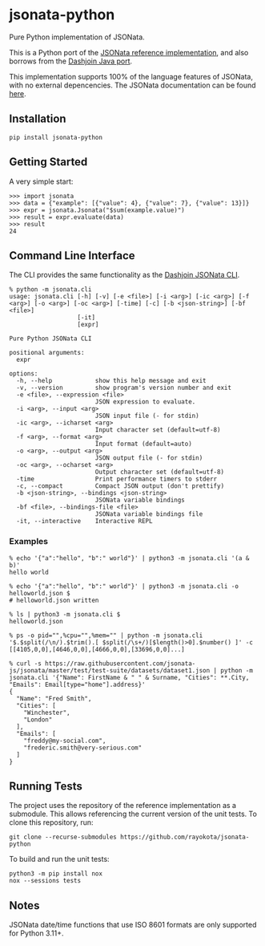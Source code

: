 # jsonata-python

Pure Python implementation of JSONata.

This is a Python port of the  [JSONata reference implementation](https://github.com/jsonata-js/jsonata), 
and also borrows from the [Dashjoin Java port](https://github.com/dashjoin/jsonata-java).

This implementation supports 100% of the language features of JSONata, with no external depencencies.
The JSONata documentation can be found [here](https://jsonata.org).


## Installation

```
pip install jsonata-python
```

## Getting Started

A very simple start:

```
>>> import jsonata
>>> data = {"example": [{"value": 4}, {"value": 7}, {"value": 13}]}
>>> expr = jsonata.Jsonata("$sum(example.value)")
>>> result = expr.evaluate(data)
>>> result
24
```

## Command Line Interface

The CLI provides the same functionality as the [Dashjoin JSONata CLI](https://github.com/dashjoin/jsonata-cli).

```
% python -m jsonata.cli
usage: jsonata.cli [-h] [-v] [-e <file>] [-i <arg>] [-ic <arg>] [-f <arg>] [-o <arg>] [-oc <arg>] [-time] [-c] [-b <json-string>] [-bf <file>]
                   [-it]
                   [expr]

Pure Python JSONata CLI

positional arguments:
  expr

options:
  -h, --help            show this help message and exit
  -v, --version         show program's version number and exit
  -e <file>, --expression <file>
                        JSON expression to evaluate.
  -i <arg>, --input <arg>
                        JSON input file (- for stdin)
  -ic <arg>, --icharset <arg>
                        Input character set (default=utf-8)
  -f <arg>, --format <arg>
                        Input format (default=auto)
  -o <arg>, --output <arg>
                        JSON output file (- for stdin)
  -oc <arg>, --ocharset <arg>
                        Output character set (default=utf-8)
  -time                 Print performance timers to stderr
  -c, --compact         Compact JSON output (don't prettify)
  -b <json-string>, --bindings <json-string>
                        JSONata variable bindings
  -bf <file>, --bindings-file <file>
                        JSONata variable bindings file
  -it, --interactive    Interactive REPL
```

### Examples

```
% echo '{"a":"hello", "b":" world"}' | python3 -m jsonata.cli '(a & b)'
hello world

% echo '{"a":"hello", "b":" world"}' | python3 -m jsonata.cli -o helloworld.json $
# helloworld.json written

% ls | python3 -m jsonata.cli $
helloworld.json

% ps -o pid="",%cpu="",%mem="" | python -m jsonata.cli '$.$split(/\n/).$trim().[ $split(/\s+/)[$length()>0].$number() ]' -c
[[4105,0,0],[4646,0,0],[4666,0,0],[33696,0,0]...]

% curl -s https://raw.githubusercontent.com/jsonata-js/jsonata/master/test/test-suite/datasets/dataset1.json | python -m jsonata.cli '{"Name": FirstName & " " & Surname, "Cities": **.City, "Emails": Email[type="home"].address}'
{
  "Name": "Fred Smith",
  "Cities": [
    "Winchester",
    "London"
  ],
  "Emails": [
    "freddy@my-social.com",
    "frederic.smith@very-serious.com"
  ]
}
```

## Running Tests

The project uses the repository of the reference implementation as a submodule. This allows referencing the current version of the unit tests. To clone this repository, run:

```
git clone --recurse-submodules https://github.com/rayokota/jsonata-python
```

To build and run the unit tests:

```
python3 -m pip install nox
nox --sessions tests
```

## Notes

JSONata date/time functions that use ISO 8601 formats are only supported for Python 3.11+.
